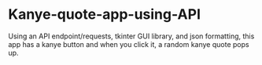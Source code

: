 # Kanye-quote-app-using-API
Using an API endpoint/requests,  tkinter GUI library, and json formatting, this app has a kanye button and when you click it, a random kanye quote pops up.
